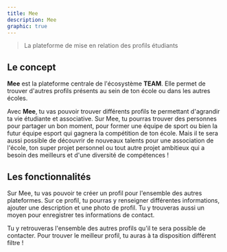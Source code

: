 ```yaml
---
title: Mee
description: Mee
graphic: true
---
```


> La plateforme de mise en relation des profils étudiants

## Le concept

**Mee** est la plateforme centrale de l'écosystème **TEAM**. Elle permet de trouver d'autres profils présents au sein de ton école ou dans les autres écoles.

Avec **Mee**, tu vas pouvoir trouver différents profils te permettant d'agrandir ta vie étudiante et associative. Sur Mee, tu pourras trouver des personnes pour partager un bon moment, pour former une équipe de sport ou bien la futur équipe esport qui gagnera la compétition de ton école. Mais il te sera aussi possible de découvrir de nouveaux talents pour une association de l'école, ton super projet personnel ou tout autre projet ambitieux qui a besoin des meilleurs et d'une diversité de compétences !

## Les fonctionnalités

Sur Mee, tu vas pouvoir te créer un profil pour l'ensemble des autres plateformes. Sur ce profil, tu pourras y renseigner différentes informations, ajouter une description et une photo de profil. Tu y trouveras aussi un moyen pour enregistrer tes informations de contact.

Tu y retrouveras l'ensemble des autres profils qu'il te sera possible de contacter. Pour trouver le meilleur profil, tu auras à ta disposition différent filtre !
